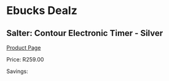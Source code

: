 
# Ebucks Dealz
## Salter: Contour Electronic Timer - Silver
[Product Page](https://www.ebucks.com/web/shop/productSelected.do?prodId=1161864820&catId=714962196)

Price: R259.00

Savings: 


	